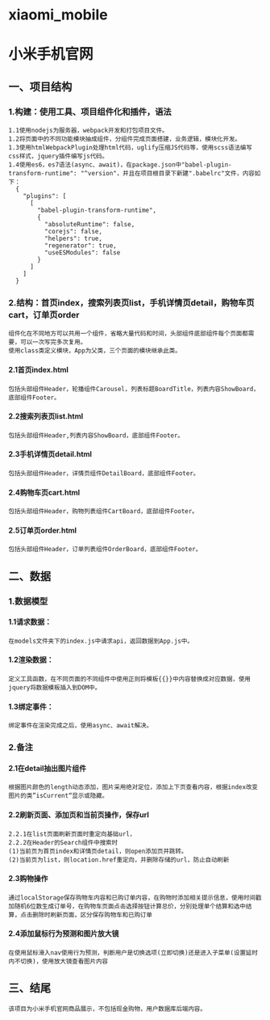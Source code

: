 # xiaomi_mobile
小米手机官网
====
## 一、项目结构
### 1.构建：使用工具、项目组件化和插件，语法
    1.1使用nodejs为服务器，webpack开发和打包项目文件。
    1.2将页面中的不同功能模块抽成组件，分组件完成页面搭建，业务逻辑，模块化开发。
    1.3使用htmlWebpackPlugin处理html代码，uglify压缩JS代码等，使用scss语法编写css样式，jquery插件编写js代码。
    1.4使用es6，es7语法(async、await)，在package.json中"babel-plugin-transform-runtime": "^version"，并且在项目根目录下新建".babelrc"文件，内容如下：      
      {
        "plugins": [
          [
            "babel-plugin-transform-runtime",
            {
              "absoluteRuntime": false,
              "corejs": false,
              "helpers": true,
              "regenerator": true,
              "useESModules": false
            }
          ]
        ]
      }     
### 2.结构：首页index，搜索列表页list，手机详情页detail，购物车页cart，订单页order
    组件化在不同地方可以共用一个组件，省略大量代码和时间，头部组件底部组件每个页面都需要，可以一次写完多次复用。
    使用class类定义模块，App为父类，三个页面的模块继承此类。
#### 2.1首页index.html
    包括头部组件Header，轮播组件Carousel，列表标题BoardTitle，列表内容ShowBoard，底部组件Footer。
#### 2.2搜索列表页list.html
    包括头部组件Header,列表内容ShowBoard，底部组件Footer。
#### 2.3手机详情页detail.html
    包括头部组件Header，详情页组件DetailBoard，底部组件Footer。
#### 2.4购物车页cart.html
    包括头部组件Header，购物列表组件CartBoard，底部组件Footer。
#### 2.5订单页order.html
    包括头部组件Header，订单列表组件OrderBoard，底部组件Footer。
## 二、数据
### 1.数据模型
#### 1.1请求数据：
    在models文件夹下的index.js中请求api，返回数据到App.js中。
#### 1.2渲染数据：
    定义工具函数，在不同页面的不同组件中使用正则将模板{{}}中内容替换成对应数据，使用jquery将数据模板插入到DOM中。
#### 1.3绑定事件：
    绑定事件在渲染完成之后，使用async、await解决。
### 2.备注
#### 2.1在detail抽出图片组件
    根据图片颜色的length动态添加，图片采用绝对定位，添加上下页查看内容，根据index改变图片的类”isCurrent“显示或隐藏。
#### 2.2刷新页面、添加页和当前页操作，保存url
    2.2.1在list页面刷新页面时重定向基础url，
    2.2.2在Header的Search组件中搜索时
    (1)当前页为首页index和详情页detail，则open添加页并跳转。
    (2)当前页为list，则location.href重定向，并删除存储的url，防止自动刷新
#### 2.3购物操作
    通过localStorage保存购物车内容和已购订单内容，在购物时添加相关提示信息，使用时间戳加随机6位数生成订单号，在购物车页面点击选择按钮计算总价，分别处理单个结算和选中结算，点击删除时刷新页面，区分保存购物车和已购订单
#### 2.4添加鼠标行为预测和图片放大镜
    在使用鼠标滑入nav使用行为预测，判断用户是切换选项(立即切换)还是进入子菜单(设置延时内不切换)，使用放大镜查看图片内容
## 三、结尾
    该项目为小米手机官网商品展示，不包括现金购物，用户数据库后端内容。
